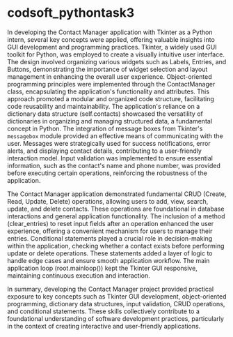 # codsoft_pythontask3
In developing the Contact Manager application with Tkinter as a Python intern, several key concepts were applied, offering valuable insights into GUI development and programming practices. Tkinter, a widely used GUI toolkit for Python, was employed to create a visually intuitive user interface. The design involved organizing various widgets such as Labels, Entries, and Buttons, demonstrating the importance of widget selection and layout management in enhancing the overall user experience.
Object-oriented programming principles were implemented through the ContactManager class, encapsulating the application's functionality and attributes. This approach promoted a modular and organized code structure, facilitating code reusability and maintainability. The application's reliance on a dictionary data structure (self.contacts) showcased the versatility of dictionaries in organizing and managing structured data, a fundamental concept in Python.
The integration of message boxes from Tkinter's `messagebox` module provided an effective means of communicating with the user. Messages were strategically used for success notifications, error alerts, and displaying contact details, contributing to a user-friendly interaction model. Input validation was implemented to ensure essential information, such as the contact's name and phone number, was provided before executing certain operations, reinforcing the robustness of the application.

The Contact Manager application demonstrated fundamental CRUD (Create, Read, Update, Delete) operations, allowing users to add, view, search, update, and delete contacts. These operations are foundational in database interactions and general application functionality. The inclusion of a method (clear_entries) to reset input fields after an operation enhanced the user experience, offering a convenient mechanism for users to manage their entries.
Conditional statements played a crucial role in decision-making within the application, checking whether a contact exists before performing update or delete operations. These statements added a layer of logic to handle edge cases and ensure smooth application workflow. The main application loop (root.mainloop()) kept the Tkinter GUI responsive, maintaining continuous execution and interaction.

In summary, developing the Contact Manager project provided practical exposure to key concepts such as Tkinter GUI development, object-oriented programming, dictionary data structures, input validation, CRUD operations, and conditional statements. These skills collectively contribute to a foundational understanding of software development practices, particularly in the context of creating interactive and user-friendly applications.

